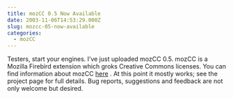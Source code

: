 ```yaml
---
title: mozCC 0.5 Now Available
date: 2003-11-06T14:53:29.000Z
slug: mozcc-05-now-available
categories:
  - mozCC
---
```

Testers, start your engines. I’ve just uploaded mozCC 0.5. mozCC is a Mozilla Firebird extension which groks Creative Commons licenses. You can find information about mozCC [here][1] . At this point it mostly works; see the project page for full details. Bug reports, suggestions and feedback are not only welcome but desired.


 [1]: http://www.yergler.net/projects/mozcc
